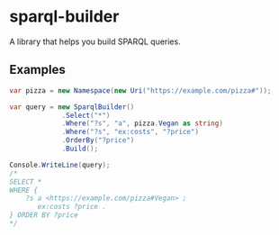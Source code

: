 # sparql-builder
A library that helps you build SPARQL queries.

## Examples
```cs
var pizza = new Namespace(new Uri("https://example.com/pizza#"));

var query = new SparqlBuilder()
             .Select("*")
             .Where("?s", "a", pizza.Vegan as string)
             .Where("?s", "ex:costs", "?price")
             .OrderBy("?price")
             .Build();

Console.WriteLine(query);
/*
SELECT *
WHERE {
    ?s a <https://example.com/pizza#Vegan> ;
       ex:costs ?price .
} ORDER BY ?price
*/
```

